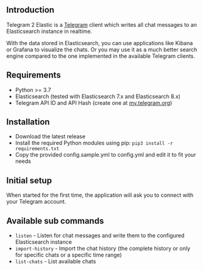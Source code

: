 ## Introduction

Telegram 2 Elastic is a [Telegram](https://telegram.org) client which writes all chat messages to an Elasticsearch instance in realtime.

With the data stored in Elasticsearch, you can use applications like Kibana or Grafana to visualize the chats. Or you may use it as a much better search engine compared to the one implemented in the available Telegram clients.

## Requirements

* Python >= 3.7
* Elasticsearch (tested with Elasticsearch 7.x and Elasticsearch 8.x)
* Telegram API ID and API Hash (create one at [my.telegram.org](https://my.telegram.org))

## Installation

* Download the latest release
* Install the required Python modules using pip: `pip3 install -r requirements.txt`
* Copy the provided config.sample.yml to config.yml and edit it to fit your needs

## Initial setup

When started for the first time, the application will ask you to connect with your Telegram account.

## Available sub commands

* `listen` - Listen for chat messages and write them to the configured Elasticsearch instance
* `import-history` - Import the chat history (the complete history or only for specific chats or a specific time range)
* `list-chats` - List available chats